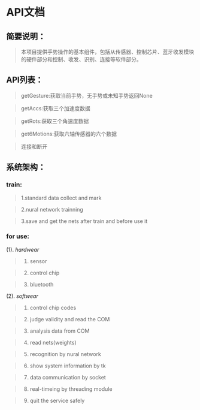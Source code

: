 # API文档

## 简要说明：
> 本项目提供手势操作的基本组件，包括从传感器、控制芯片、蓝牙收发模块的硬件部分和控制、收发、识别、连接等软件部分。

## API列表：
>getGesture:获取当前手势，无手势或未知手势返回None

>getAccs:获取三个加速度数据

>getRots:获取三个角速度数据

>get6Motions:获取六轴传感器的六个数据

>连接和断开

## 系统架构：
### train:

>1.standard data collect and mark

>2.nural network trainning

>3.save and get the nets after train and before use it

### for use:

(1). *hardwear*

>1. sensor

>2. control chip

>3. bluetooth

(2). *softwear*

>1. control chip codes

>2. judge validity and read the COM

>3. analysis data from COM

>4. read nets(weights)

>5. recognition by nural network

>6. show system information by tk

>7. data communication by socket

>8. real-timeing by threading module

>9. quit the service safely
